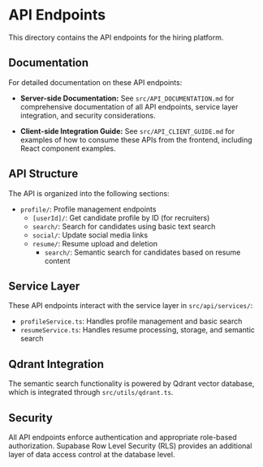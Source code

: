 # API Endpoints

This directory contains the API endpoints for the hiring platform.

## Documentation

For detailed documentation on these API endpoints:

- **Server-side Documentation:** See `src/API_DOCUMENTATION.md` for comprehensive documentation of all API endpoints, service layer integration, and security considerations.

- **Client-side Integration Guide:** See `src/API_CLIENT_GUIDE.md` for examples of how to consume these APIs from the frontend, including React component examples.

## API Structure

The API is organized into the following sections:

- `profile/`: Profile management endpoints
  - `[userId]/`: Get candidate profile by ID (for recruiters)
  - `search/`: Search for candidates using basic text search
  - `social/`: Update social media links
  - `resume/`: Resume upload and deletion
    - `search/`: Semantic search for candidates based on resume content

## Service Layer

These API endpoints interact with the service layer in `src/api/services/`:

- `profileService.ts`: Handles profile management and basic search
- `resumeService.ts`: Handles resume processing, storage, and semantic search

## Qdrant Integration

The semantic search functionality is powered by Qdrant vector database, which is integrated through `src/utils/qdrant.ts`.

## Security

All API endpoints enforce authentication and appropriate role-based authorization. Supabase Row Level Security (RLS) provides an additional layer of data access control at the database level.
